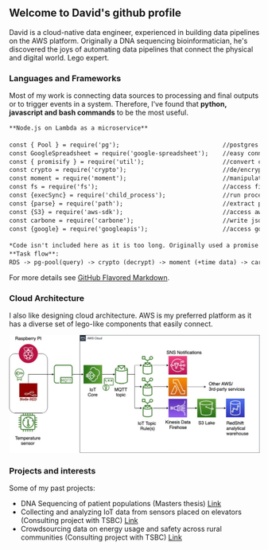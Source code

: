 ## Welcome to David's github profile

David is a cloud-native data engineer, experienced in building data pipelines on the AWS platform. Originally a DNA sequencing bioinformatician, he's discovered the joys of automating data pipelines that connect the physical and digital world. Lego expert.


### Languages and Frameworks

Most of my work is connecting data sources to processing and final outputs or to trigger events in a system. Therefore, I've found that **python, javascript and bash commands** to be the most useful.

```markdown
**Node.js on Lambda as a microservice**

const { Pool } = require('pg');                             //postgres connections
const GoogleSpreadsheet = require('google-spreadsheet');    //easy connection to gsheet, not official pkg from goog
const { promisify } = require('util');                      //convert callbacks to promises
const crypto = require('crypto');                           //de/encrypting data
const moment = require('moment');                           //manipulating time
const fs = require('fs');                                   //access filesystem
const {execSync} = require('child_process');                //run processes such as bash scripts/commands
const {parse} = require('path');                            //extract parts of a filepath
const {S3} = require('aws-sdk');                            //access aws S3 service
const carbone = require('carbone');                         //write json data into .odt file
const {google} = require('googleapis');                     //access google drive (and sheet too) via google api

*Code isn't included here as it is too long. Originally used a promise chain, but switched to async/await calls instead.*
**Task flow**:
RDS -> pg-pool(query) -> crypto (decrypt) -> moment (+time data) -> carbone (write odt) -> execSync (convert to pdf and zip using child_process) -> S3 (store pdf) -> google (write to gdrive)


```

For more details see [GitHub Flavored Markdown](https://guides.github.com/features/mastering-markdown/).

### Cloud Architecture

I also like designing cloud architecture. AWS is my preferred platform as it has a diverse set of lego-like components that easily connect.

![pipeline1](iot-pipeline-1.jpg)


### Projects and interests

Some of my past projects:
- DNA Sequencing of patient populations (Masters thesis) [Link](https://open.library.ubc.ca/cIRcle/collections/ubctheses/24/items/1.0371254)
- Collecting and analyzing IoT data from sensors placed on elevators (Consulting project with TSBC)  [Link](https://www.technicalsafetybc.ca/safety-data/iot-elevating-safety)
- Crowdsourcing data on energy usage and safety across rural communities (Consulting project with TSBC)  [Link](https://www.technicalsafetybc.ca/blog/determining-state-safety-bcs-remote-grid-communities)
